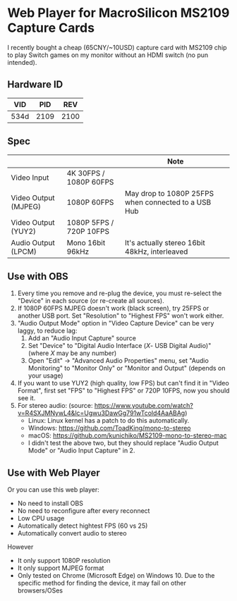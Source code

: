 # Web Player for MacroSilicon MS2109 Capture Cards

I recently bought a cheap (65CNY/~10USD) capture card with MS2109 chip to play Switch games on my monitor without an HDMI switch (no pun intended).

## Hardware ID

|  VID  |  PID  |  REV  |
| :---: | :---: | :---: |
| 534d  | 2109  | 2100  |

## Spec

|                      |                         | Note                                                |
| -------------------- | ----------------------- | --------------------------------------------------- |
| Video Input          | 4K 30FPS / 1080P 60FPS  |                                                     |
| Video Output (MJPEG) | 1080P 60FPS             | May drop to 1080P 25FPS when connected to a USB Hub |
| Video Output (YUY2)  | 1080P 5FPS / 720P 10FPS |                                                     |
| Audio Output (LPCM)  | Mono 16bit 96kHz        | It's actually stereo 16bit 48kHz, interleaved       |

## Use with OBS

1. Every time you remove and re-plug the device, you must re-select the "Device" in each source (or re-create all sources).
2. If 1080P 60FPS MJPEG doesn't work (black screen), try 25FPS or another USB port. Set "Resolution" to "Highest FPS" won't work either.
3. "Audio Output Mode" option in "Video Capture Device" can be very laggy, to reduce lag:
   1. Add an "Audio Input Capture" source
   2. Set "Device" to "Digital Audio Interface (*X*- USB Digital Audio)" (where *X* may be any number)
   3. Open "Edit" -> "Advanced Audio Properties" menu, set "Audio Monitoring" to "Monitor Only" or "Monitor and Output" (depends on your usage)
4. If you want to use YUY2 (high quality, low FPS) but can't find it in "Video Format", first set "FPS" to "Highest FPS" or 720P 10FPS, now you should see it.
5. For stereo audio: (source: https://www.youtube.com/watch?v=R4SXJMNywL4&lc=Ugwu3DawGg791wTcold4AaABAg)
    * Linux: Linux kernel has a patch to do this automatically.
    * Windows: https://github.com/ToadKing/mono-to-stereo
    * macOS: https://github.com/kunichiko/MS2109-mono-to-stereo-mac
    * I didn't test the above two, but they should replace "Audio Output Mode" or "Audio Input Capture" in 2.

## Use with Web Player

Or you can use this web player:

* No need to install OBS
* No need to reconfigure after every reconnect
* Low CPU usage
* Automatically detect hightest FPS (60 vs 25)
* Automatically convert audio to stereo

However

* It only support 1080P resolution
* It only support MJPEG format
* Only tested on Chrome (Microsoft Edge) on Windows 10. Due to the specific method for finding the device, it may fail on other browsers/OSes
